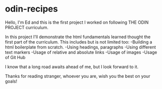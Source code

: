 # odin-recipes
Hello, I'm Ed and this is the first project I worked on following THE ODIN PROJECT curriculum.

In this project I'll demonstrate the html fundamentals learned thought the first part of the curriculum.
This includes but is not limited too:
    -Building a html boilerplate from scratch.
    -Using headings, paragraphs
    -Using different text markers
    -Usage of relative and absolute links
    -Usage of images
    -Usage of Git Hub

I know that a long road awaits ahead of me, but I look forward to it.

Thanks for reading stranger, whoever you are, wish you the best on your goals!